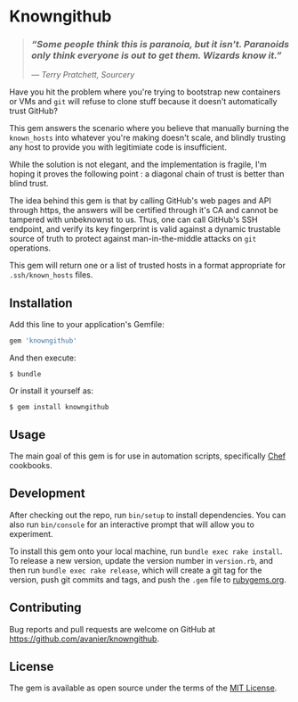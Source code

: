 # Knowngithub

> ### _“Some people think this is paranoia, but it isn't. Paranoids only think everyone is out to get them. Wizards know it.”_
>
> _&mdash; Terry Pratchett, Sourcery_

Have you hit the problem where you're trying to bootstrap new containers or VMs and `git` will refuse to clone stuff because it doesn't automatically trust GitHub?

This gem answers the scenario where you believe that manually burning the `known_hosts` into whatever you're making doesn't scale, and blindly trusting any host to provide you with legitimiate code is insufficient.

While the solution is not elegant, and the implementation is fragile, I'm hoping it proves the following point : a diagonal chain of trust is better than blind trust.

The idea behind this gem is that by calling GitHub's web pages and API through https, the answers will be certified through it's CA and cannot be tampered with unbeknownst to us. Thus, one can call GitHub's SSH endpoint, and verify its key fingerprint is valid against a dynamic trustable source of truth to protect against man-in-the-middle attacks on `git` operations.

This gem will return one or a list of trusted hosts in a format appropriate for `.ssh/known_hosts` files.

## Installation

Add this line to your application's Gemfile:

```ruby
gem 'knowngithub'
```

And then execute:

    $ bundle

Or install it yourself as:

    $ gem install knowngithub

## Usage

The main goal of this gem is for use in automation scripts, specifically [Chef](https://www.chef.io/chef/) cookbooks.

## Development

After checking out the repo, run `bin/setup` to install dependencies. You can also run `bin/console` for an interactive prompt that will allow you to experiment.

To install this gem onto your local machine, run `bundle exec rake install`. To release a new version, update the version number in `version.rb`, and then run `bundle exec rake release`, which will create a git tag for the version, push git commits and tags, and push the `.gem` file to [rubygems.org](https://rubygems.org).

## Contributing

Bug reports and pull requests are welcome on GitHub at https://github.com/avanier/knowngithub.

## License

The gem is available as open source under the terms of the [MIT License](https://opensource.org/licenses/MIT).
